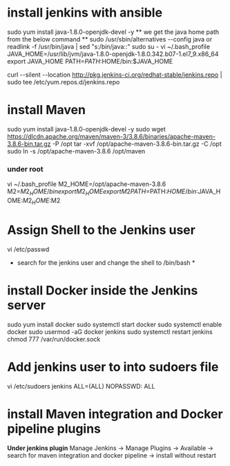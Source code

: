 # install jenkins with ansible
sudo yum install java-1.8.0-openjdk-devel -y
** we get the java home path from the below command **
sudo /usr/sbin/alternatives --config java
            or
readlink -f /usr/bin/java | sed "s:/bin/java::"
sudo su -
vi ~/.bash_profile
JAVA_HOME=/usr/lib/jvm/java-1.8.0-openjdk-1.8.0.342.b07-1.el7_9.x86_64
export JAVA_HOME
PATH=$PATH:$HOME/bin:$JAVA_HOME


curl --silent --location http://pkg.jenkins-ci.org/redhat-stable/jenkins.repo | sudo tee /etc/yum.repos.d/jenkins.repo

# install Maven
sudo yum install java-1.8.0-openjdk-devel -y
sudo wget https://dlcdn.apache.org/maven/maven-3/3.8.6/binaries/apache-maven-3.8.6-bin.tar.gz -P /opt
tar -xvf /opt/apache-maven-3.8.6-bin.tar.gz -C /opt
sudo ln -s /opt/apache-maven-3.8.6 /opt/maven
### under root
vi ~/.bash_profile
M2_HOME=/opt/apache-maven-3.8.6
M2=$M2_HOME/bin
export M2_HOME
export M2
PATH=$PATH:$HOME/bin:$JAVA_HOME:$M2_HOME:$M2

# Assign Shell to the Jenkins user
vi /etc/passwd
* search for the jenkins user and change the shell to /bin/bash *

# install Docker inside the Jenkins server
sudo yum install docker
sudo systemctl start docker
sudo systemctl enable docker
sudo usermod -aG docker jenkins
sudo systemctl restart jenkins
chmod 777 /var/run/docker.sock

# Add jenkins user to into sudoers file
vi /etc/sudoers
jenkins ALL=(ALL) NOPASSWD: ALL

# install Maven integration and Docker pipeline plugins
 **Under jenkins plugin**
Manage Jenkins -> Manage Plugins -> Available -> search for maven integration and docker pipeline -> install without restart
